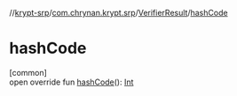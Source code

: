 //[krypt-srp](../../../index.md)/[com.chrynan.krypt.srp](../index.md)/[VerifierResult](index.md)/[hashCode](hash-code.md)

# hashCode

[common]\
open override fun [hashCode](hash-code.md)(): [Int](https://kotlinlang.org/api/latest/jvm/stdlib/kotlin/-int/index.html)
